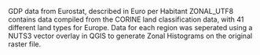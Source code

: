 GDP data from Eurostat, described in Euro per Habitant
ZONAL_UTF8 contains data compiled from the CORINE land classification data, with 41 different land types for Europe. Data for each region was seperated using a NUTS3 vector overlay in QGIS to generate Zonal Histograms on the original raster file.

